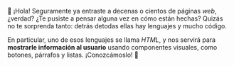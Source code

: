 :wave: ¡Hola! Seguramente ya entraste a decenas o cientos de páginas _web_, ¿verdad? ¿Te pusiste a pensar alguna vez en cómo están hechas? Quizás no te sorprenda tanto: detrás detodas ellas hay lenguajes y mucho código.

En particular, uno de esos lenguajes se llama _HTML_, y nos servirá para **mostrarle información al usuario** usando componentes visuales, como botones, párrafos y listas. ¡Conozcámoslo! :muscle:
 
